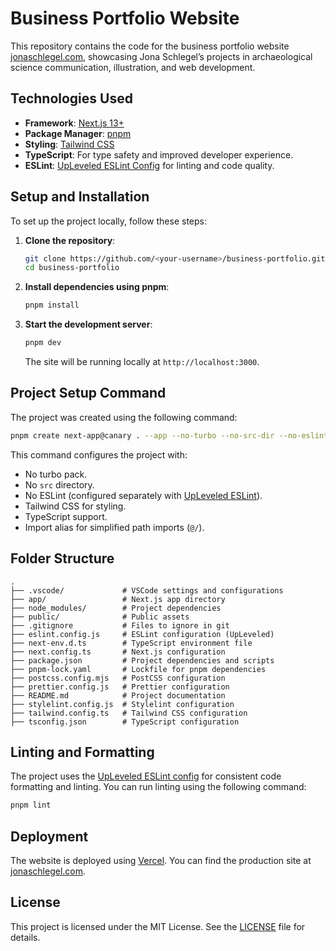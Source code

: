 # Business Portfolio Website

This repository contains the code for the business portfolio website [jonaschlegel.com](https://jonaschlegel.com), showcasing Jona Schlegel’s projects in archaeological science communication, illustration, and web development.

## Technologies Used

- **Framework**: [Next.js 13+](https://nextjs.org/)
- **Package Manager**: [pnpm](https://pnpm.io/)
- **Styling**: [Tailwind CSS](https://tailwindcss.com/)
- **TypeScript**: For type safety and improved developer experience.
- **ESLint**: [UpLeveled ESLint Config](https://github.com/upleveled/eslint-config-upleveled) for linting and code quality.

## Setup and Installation

To set up the project locally, follow these steps:

1. **Clone the repository**:

   ```bash
   git clone https://github.com/<your-username>/business-portfolio.git
   cd business-portfolio
   ```

2. **Install dependencies using pnpm**:

   ```bash
   pnpm install
   ```

3. **Start the development server**:

   ```bash
   pnpm dev
   ```

   The site will be running locally at `http://localhost:3000`.

## Project Setup Command

The project was created using the following command:

```bash
pnpm create next-app@canary . --app --no-turbo --no-src-dir --no-eslint --import-alias @/* --tailwind
```

This command configures the project with:

- No turbo pack.
- No `src` directory.
- No ESLint (configured separately with [UpLeveled ESLint](https://github.com/upleveled/eslint-config-upleveled)).
- Tailwind CSS for styling.
- TypeScript support.
- Import alias for simplified path imports (`@/`).

## Folder Structure

```plaintext
.
├── .vscode/             # VSCode settings and configurations
├── app/                 # Next.js app directory
├── node_modules/        # Project dependencies
├── public/              # Public assets
├── .gitignore           # Files to ignore in git
├── eslint.config.js     # ESLint configuration (UpLeveled)
├── next-env.d.ts        # TypeScript environment file
├── next.config.ts       # Next.js configuration
├── package.json         # Project dependencies and scripts
├── pnpm-lock.yaml       # Lockfile for pnpm dependencies
├── postcss.config.mjs   # PostCSS configuration
├── prettier.config.js   # Prettier configuration
├── README.md            # Project documentation
├── stylelint.config.js  # Stylelint configuration
├── tailwind.config.ts   # Tailwind CSS configuration
├── tsconfig.json        # TypeScript configuration
```

## Linting and Formatting

The project uses the [UpLeveled ESLint config](https://github.com/upleveled/eslint-config-upleveled) for consistent code formatting and linting. You can run linting using the following command:

```bash
pnpm lint
```

## Deployment

The website is deployed using [Vercel](https://vercel.com/). You can find the production site at [jonaschlegel.com](https://jonaschlegel.com).

## License

This project is licensed under the MIT License. See the [LICENSE](LICENSE) file for details.
